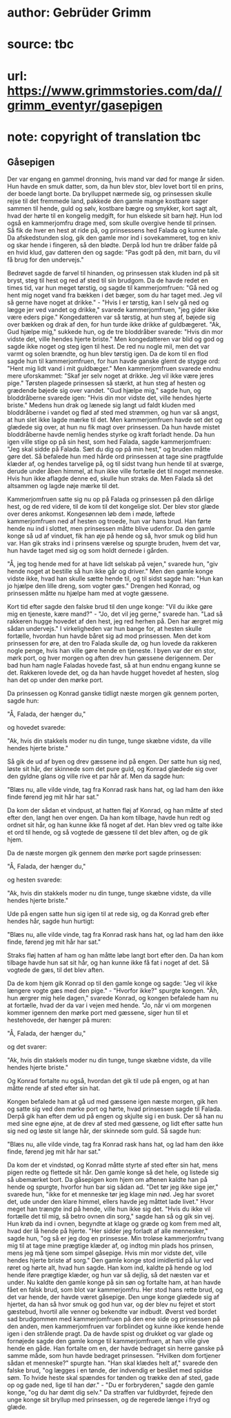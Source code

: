 # author: Gebrüder Grimm
# source: tbc
# url: https://www.grimmstories.com/da//grimm_eventyr/gasepigen
# note: copyright of translation tbc

## Gåsepigen 

Der var engang en gammel dronning, hvis mand var død for mange år siden.
Hun havde en smuk datter, som, da hun blev stor, blev lovet bort til en
prins, der boede langt borte. Da brylluppet nærmede sig, og prinsessen
skulle rejse til det fremmede land, pakkede den gamle mange kostbare
sager sammen til hende, guld og sølv, kostbare bægre og smykker, kort
sagt alt, hvad der hørte til en kongelig medgift, for hun elskede sit
barn højt. Hun lod også en kammerjomfru drage med, som skulle overgive
hende til prinsen. Så fik de hver en hest at ride på, og prinsessens hed
Falada og kunne tale. Da afskedstunden slog, gik den gamle mor ind i
sovekammeret, tog en kniv og skar hende i fingeren, så den blødte. Derpå
lod hun tre dråber falde på en hvid klud, gav datteren den og sagde:
"Pas godt på den, mit barn, du vil få brug for den undervejs."

Bedrøvet sagde de farvel til hinanden, og prinsessen stak kluden ind på
sit bryst, steg til hest og red af sted til sin brudgom. Da de havde
redet en times tid, var hun meget tørstig, og sagde til kammerjomfruen:
"Gå ned og hent mig noget vand fra bækken i det bæger, som du har taget
med. Jeg vil så gerne have noget at drikke." - "Hvis I er tørstig, kan
I selv gå ned og lægge jer ved vandet og drikke," svarede
kammerjomfruen, "jeg gider ikke være eders pige." Kongedatteren var så
tørstig, at hun steg af, bøjede sig over bækken og drak af den, for hun
turde ikke drikke af guldbægeret. "Ak, Gud hjælpe mig," sukkede hun,
og de tre bloddråber svarede: "Hvis din mor vidste det, ville hendes
hjerte briste." Men kongedatteren var blid og god og sagde ikke noget
og steg igen til hest. De red nu nogle mil, men det var varmt og solen
brændte, og hun blev tørstig igen. Da de kom til en flod sagde hun til
kammerjomfruen, for hun havde ganske glemt de stygge ord: "Hent mig
lidt vand i mit guldbæger." Men kammerjomfruen svarede endnu mere
uforskammet: "Skaf jer selv noget at drikke. Jeg vil ikke være jeres
pige." Tørsten plagede prinsessen så stærkt, at hun steg af hesten og
grædende bøjede sig over vandet. "Gud hjælpe mig," sagde hun, og
bloddråberne svarede igen: "Hvis din mor vidste det, ville hendes
hjerte briste." Medens hun drak og lænede sig langt ud faldt kluden med
bloddråberne i vandet og flød af sted med strømmen, og hun var så angst,
at hun slet ikke lagde mærke til det. Men kammerjomfruen havde set det
og glædede sig over, at hun nu fik magt over prinsessen. Da hun havde
mistet bloddråberne havde nemlig hendes styrke og kraft forladt hende.
Da hun igen ville stige op på sin hest, som hed Falada, sagde
kammerjomfruen: "Jeg skal sidde på Falada. Sæt du dig op på min hest,"
og bruden måtte gøre det. Så befalede hun med hårde ord prinsessen at
tage sine pragtfulde klæder af, og hendes tarvelige på, og til sidst
tvang hun hende til at sværge, derude under åben himmel, at hun ikke
ville fortælle det til noget menneske. Hvis hun ikke aflagde denne ed,
skulle hun straks dø. Men Falada så det altsammen og lagde nøje mærke
til det.

Kammerjomfruen satte sig nu op på Falada og prinsessen på den dårlige
hest, og de red videre, til de kom til det kongelige slot. Der blev stor
glæde over deres ankomst. Kongesønnen løb dem i møde, løftede
kammerjomfruen ned af hesten og troede, hun var hans brud. Han førte
hende nu ind i slottet, men prinsessen måtte blive udenfor. Da den gamle
konge så ud af vinduet, fik han øje på hende og så, hvor smuk og blid
hun var. Han gik straks ind i prinsens værelse og spurgte bruden, hvem
det var, hun havde taget med sig og som holdt dernede i gården.

"Å, jeg tog hende med for at have lidt selskab på vejen," svarede hun,
"giv hende noget at bestille så hun ikke går og driver." Men den gamle
konge vidste ikke, hvad han skulle sætte hende til, og til sidst sagde
han: "Hun kan jo hjælpe den lille dreng, som vogter gæs." Drengen hed
Konrad, og prinsessen måtte nu hjælpe ham med at vogte gæssene.

Kort tid efter sagde den falske brud til den unge konge: "Vil du ikke
gøre mig en tjeneste, kære mand?" - "Jo, det vil jeg gerne," svarede
han. "Lad så rakkeren hugge hovedet af den hest, jeg red herhen på. Den
har ærgret mig sådan undervejs." I virkeligheden var hun bange for, at
hesten skulle fortælle, hvordan hun havde båret sig ad mod prinsessen.
Men det kom prinsessen for øre, at den tro Falada skulle dø, og hun
lovede da rakkeren nogle penge, hvis han ville gøre hende en tjeneste. I
byen var der en stor, mørk port, og hver morgen og aften drev hun
gæssene derigennem. Der bad hun ham nagle Faladas hovede fast, så at hun
endnu engang kunne se det. Rakkeren lovede det, og da han havde hugget
hovedet af hesten, slog han det op under den mørke port.

Da prinsessen og Konrad ganske tidligt næste morgen gik gennem porten,
sagde hun:

"Å, Falada, der hænger du,"

og hovedet svarede:

"Ak, hvis din stakkels moder nu
din tunge, tunge skæbne vidste, da
ville hendes hjerte briste."

Så gik de ud af byen og drev gæssene ind på engen. Der satte hun sig
ned, løste sit hår, der skinnede som det pure guld, og Konrad glædede
sig over den gyldne glans og ville rive et par hår af. Men da sagde hun:

"Blæs nu, alle vilde vinde,
tag fra Konrad rask hans hat,
og lad ham den ikke finde
førend jeg
mit hår har sat."

Da kom der sådan et vindpust, at hatten fløj af Konrad, og han måtte af
sted efter den, langt hen over engen. Da han kom tilbage, havde hun redt
og ordnet sit hår, og han kunne ikke få noget af det. Han blev vred og
talte ikke et ord til hende, og så vogtede de gæssene til det blev
aften, og de gik hjem.

Da de næste morgen gik gennem den mørke port sagde prinsessen:

"Å, Falada, der hænger du,"

og hesten svarede:

"Ak, hvis din stakkels moder nu
din tunge, tunge skæbne vidste, da
ville hendes hjerte briste."

Ude på engen satte hun sig igen til at rede sig, og da Konrad greb efter
hendes hår, sagde hun hurtigt:

"Blæs nu, alle vilde vinde,
tag fra Konrad rask hans hat,
og lad ham den ikke finde,
førend jeg
mit hår har sat."

Straks fløj hatten af ham og han måtte løbe langt bort efter den. Da han
kom tilbage havde hun sat sit hår, og han kunne ikke få fat i noget af
det. Så vogtede de gæs, til det blev aften.

Da de kom hjem gik Konrad op til den gamle konge og sagde: "Jeg vil
ikke længere vogte gæs med den pige." - "Hvorfor ikke?" spurgte
kongen. "Åh, hun ærgrer mig hele dagen," svarede Konrad, og kongen
befalede ham nu at fortælle, hvad der da var i vejen med hende. "Jo,
når vi om morgenen kommer igennem den mørke port med gæssene, siger hun
til et hestehovede, der hænger på muren:

"Å, Falada, der hænger du,"

og det svarer:

"Ak, hvis din stakkels moder nu
din tunge, tunge skæbne vidste,
da ville hendes hjerte briste."

Og Konrad fortalte nu også, hvordan det gik til ude på engen, og at han
måtte rende af sted efter sin hat.

Kongen befalede ham at gå ud med gæssene igen næste morgen, gik hen og
satte sig ved den mørke port og hørte, hvad prinsessen sagde til Falada.
Derpå gik han efter dem ud på engen og skjulte sig i en busk. Der så han
nu med sine egne øjne, at de drev af sted med gæssene, og lidt efter
satte hun sig ned og løste sit lange hår, der skinnede som guld. Så
sagde hun:

"Blæs nu, alle vilde vinde,
tag fra Konrad rask hans hat,
og lad ham den ikke finde,
førend jeg
mit hår har sat."

Da kom der et vindstød, og Konrad måtte styrte af sted efter sin hat,
mens pigen redte og flettede sit hår. Den gamle konge så det hele, og
listede sig så ubemærket bort. Da gåsepigen kom hjem om aftenen kaldte
han på hende og spurgte, hvorfor hun bar sig sådan ad. "Det tør jeg
ikke sige jer," svarede hun, "ikke for et menneske tør jeg klage min
nød. Jeg har svoret det, ude under den klare himmel, ellers havde jeg
måttet lade livet." Hvor meget han trængte ind på hende, ville hun ikke
sig det. "Hvis du ikke vil fortælle det til mig, så betro ovnen din
sorg," sagde han så og gik sin vej. Hun krøb da ind i ovnen, begyndte
at klage og græde og kom frem med alt, hvad der lå hende på hjerte.
"Her sidder jeg forladt af alle mennesker," sagde hun, "og så er jeg
dog en prinsesse. Min troløse kammerjomfru tvang mig til at tage mine
prægtige klæder af, og indtog min plads hos prinsen, mens jeg må tjene
som simpel gåsepige. Hvis min mor vidste det, ville hendes hjerte briste
af sorg." Den gamle konge stod imidlertid på lur ved røret og hørte
alt, hvad hun sagde. Han kom ind, kaldte på hende og lod hende iføre
prægtige klæder, og hun var så dejlig, så det næsten var et under. Nu
kaldte den gamle konge på sin søn og fortalte ham, at han havde fået en
falsk brud, som blot var kammerjomfru. Her stod hans rette brud, og det
var hende, der havde været gåsepige. Den unge konge glædede sig af
hjertet, da han så hvor smuk og god hun var, og der blev nu fejret et
stort gæstebud, hvortil alle venner og bekendte var indbudt. Øverst ved
bordet sad brudgommen med kammerjomfruen på den ene side og prinsessen
på den anden, men kammerjomfruen var forblindet og kunne ikke kende
hende igen i den strålende pragt. Da de havde spist og drukket og var
glade og fornøjede sagde den gamle konge til kammerjomfruen, at han
ville give hende en gåde. Han fortalte om en, der havde bedraget sin
herre ganske på samme måde, som hun havde bedraget prinsessen. "Hvilken
dom fortjener sådan et menneske?" spurgte han. "Han skal klædes helt
af," svarede den falske brud, "og lægges i en tønde, der indvendig er
beslået med spidse søm. To hvide heste skal spændes for tønden og trække
den af sted, gade op og gade ned, lige til han dør." - "Du er
forbryderen," sagde den gamle konge, "og du har dømt dig selv." Da
straffen var fuldbyrdet, fejrede den unge konge sit bryllup med
prinsessen, og de regerede længe i fryd og glæde.
